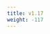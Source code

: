 ```yaml
---
title: v1.17
weight: -117
---
```


<!--add blocks of content here to add more sections to the community page -->